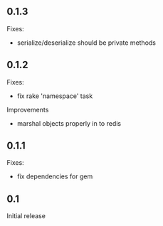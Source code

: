 ## 0.1.3

Fixes:

 * serialize/deserialize should be private methods

## 0.1.2

Fixes:

 * fix rake 'namespace' task

Improvements

 * marshal objects properly in to redis

## 0.1.1

Fixes:

 * fix dependencies for gem

## 0.1

Initial release
